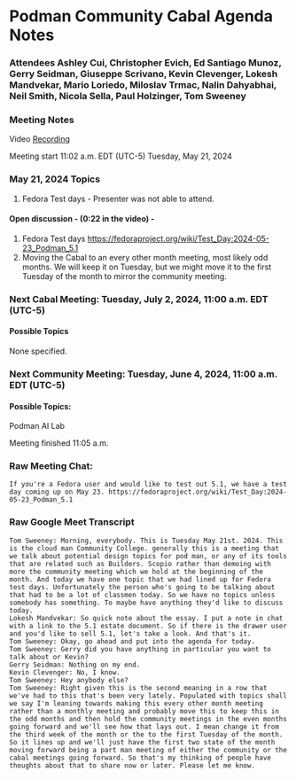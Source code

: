 # Podman Community Cabal Agenda Notes

### Attendees Ashley Cui, Christopher Evich, Ed Santiago Munoz, Gerry Seidman, Giuseppe Scrivano, Kevin Clevenger, Lokesh Mandvekar, Mario Loriedo, Miloslav Trmac, Nalin Dahyabhai, Neil Smith, Nicola Sella, Paul Holzinger, Tom Sweeney


### Meeting Notes
Video [Recording](https://youtu.be/OC4_oCT1cdg)

Meeting start 11:02 a.m. EDT (UTC-5) Tuesday, May 21, 2024

### May 21, 2024 Topics
1.  Fedora Test days - Presenter was not able to attend.


#### Open discussion - (0:22 in the video) -
1. Fedora Test days https://fedoraproject.org/wiki/Test_Day:2024-05-23_Podman_5.1
2. Moving the Cabal to an every other month meeting, most likely odd months.  We will keep it on Tuesday, but we might move it to the first Tuesday of the month to mirror the community meeting.

### Next Cabal Meeting: Tuesday, July 2, 2024, 11:00 a.m. EDT (UTC-5)

#### Possible Topics
None specified.

### Next Community Meeting: Tuesday, June 4, 2024, 11:00 a.m. EDT (UTC-5)

#### Possible Topics:
Podman AI Lab

Meeting finished 11:05 a.m.

### Raw Meeting Chat:

```
If you're a Fedora user and would like to test out 5.1, we have a test day coming up on May 23. https://fedoraproject.org/wiki/Test_Day:2024-05-23_Podman_5.1

```

### Raw Google Meet Transcript

```
Tom Sweeney: Morning, everybody. This is Tuesday May 21st. 2024. This is the cloud man Community College. generally this is a meeting that we talk about potential design topics for pod man, or any of its tools that are related such as Builders. Scopio rather than demoing with more the community meeting which we hold at the beginning of the month. And today we have one topic that we had lined up for Fedora test days. Unfortunately the person who's going to be talking about that had to be a lot of classmen today. So we have no topics unless somebody has something. To maybe have anything they'd like to discuss today.
Lokesh Mandvekar: So quick note about the essay. I put a note in chat with a link to the 5.1 estate document. So if there is the drawer user and you'd like to sell 5.1, let's take a look. And that's it.
Tom Sweeney: Okay, go ahead and put into the agenda for today.
Tom Sweeney: Gerry did you have anything in particular you want to talk about or Kevin?
Gerry Seidman: Nothing on my end.
Kevin Clevenger: No, I know.
Tom Sweeney: Hey anybody else?
Tom Sweeney: Right given this is the second meaning in a row that we've had to this that's been very lately. Populated with topics shall we say I'm leaning towards making this every other month meeting rather than a monthly meeting and probably move this to keep this in the odd months and then hold the community meetings in the even months going forward and we'll see how that lays out. I mean change it from the third week of the month or the to the first Tuesday of the month. So it lines up and we'll just have the first two state of the month moving forward being a part man meeting of either the community or the cabal meetings going forward. So that's my thinking of people have thoughts about that to share now or later. Please let me know.
```

